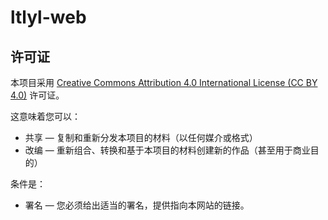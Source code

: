 # ltlyl-web

## 许可证

本项目采用 [Creative Commons Attribution 4.0 International License (CC BY 4.0)](http://creativecommons.org/licenses/by/4.0/) 许可证。

这意味着您可以：

- 共享 — 复制和重新分发本项目的材料（以任何媒介或格式）
- 改编 — 重新组合、转换和基于本项目的材料创建新的作品（甚至用于商业目的）

条件是：

- 署名 — 您必须给出适当的署名，提供指向本网站的链接。
